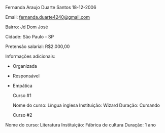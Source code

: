 Fernanda Araujo Duarte Santos                                     18-12-2006

Email: fernanda.duarte4240@gmail.com

Bairro: Jd Dom José

Cidade: São Paulo - SP

Pretensão salarial: R$2.000,00

Informações adicionais:
- Organizada
- Responsável
- Empática

  Curso #1

  Nome do curso: Língua inglesa
  Instituição: Wizard
  Duração: Cursando

  Curso #2

Nome do curso: Literatura
Instituição: Fábrica de cultura
Duração: 1 ano

  
